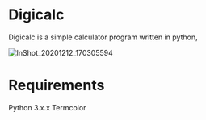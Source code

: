 # Digicalc 
Digicalc is a simple calculator program written in python,



![InShot_20201212_170305594](https://userimages.githubusercontent.com/74001397/101987439-c73a8d00-3c9c-11eb-85cf-16ef1a17940a.jpg)

# Requirements
Python 3.x.x
Termcolor
